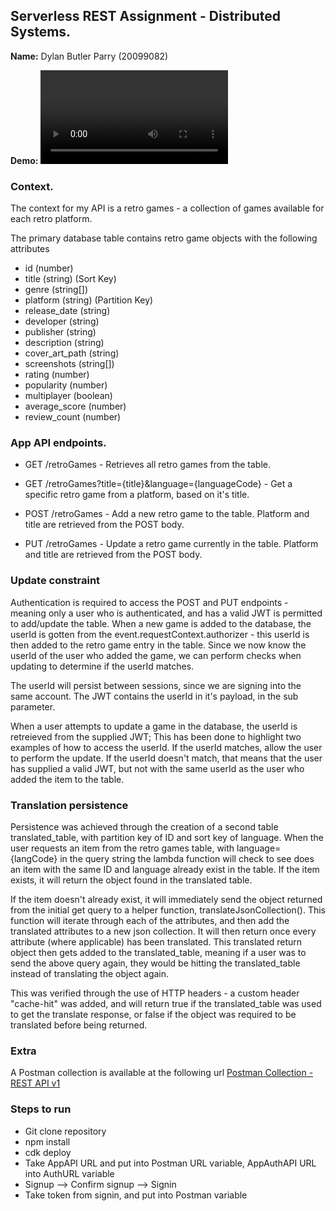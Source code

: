 ## Serverless REST Assignment - Distributed Systems.



__Name:__ Dylan Butler Parry (20099082)



__Demo:__ <Video url="https://youtu.be/Arhc-VlPCOM" />



### Context.



The context for my API is a retro games - a collection of games available for each retro platform.

The primary database table contains retro game objects with the following attributes
- id (number)
- title (string) (Sort Key)
- genre (string[])
- platform (string) (Partition Key)
- release_date (string)
- developer (string)
- publisher (string)
- description (string)
- cover_art_path (string)
- screenshots (string[])
- rating (number)
- popularity (number)
- multiplayer (boolean)
- average_score (number)
- review_count (number)



### App API endpoints.



+ GET /retroGames - Retrieves all retro games from the table.

+ GET /retroGames?title={title}&language={languageCode} - Get a specific retro game from a platform, based on it's title.

+ POST /retroGames - Add a new retro game to the table. Platform and title are retrieved from the POST body.

+ PUT /retroGames - Update a retro game currently in the table. Platform and title are retrieved from the POST body.



### Update constraint


Authentication is required to access the POST and PUT endpoints - meaning only a user who is authenticated, and has a valid JWT is permitted to add/update the table.
When a new game is added to the database, the userId is gotten from the event.requestContext.authorizer - this userId is then added to the retro game entry in the table. Since we now
know the userId of the user who added the game, we can perform checks when updating to determine if the userId matches.

The userId will persist between sessions, since we are signing into the same account. The JWT contains the userId in it's payload, in the sub parameter.

When a user attempts to update a game in the database, the userId is retreieved from the supplied JWT; This has been done to highlight two examples of how to access the userId. If the 
userId matches, allow the user to perform the update. If the userId doesn't match, that means that the user has supplied a valid JWT, but not with the same userId as the user who added the item to the table.



### Translation persistence



Persistence was achieved through the creation of a second table translated_table, with partition key of ID and sort key of language. When the user requests an item from the retro games table, with language={langCode} in the query string the lambda function will check to see does an item with the same ID and language already exist in the table. If the item exists, it will return the object found in the translated table.

If the item doesn't already exist, it will immediately send the object returned from the initial get query to a helper function, translateJsonCollection(). This function will iterate through each of the attributes, and then add the translated attributes to a new json collection. It will then return once every attribute (where applicable) has been translated. This translated return object then gets added to the translated_table, meaning if a user was to send the above query again, they would be hitting the translated_table instead of translating the object again.

This was verified through the use of HTTP headers - a custom header "cache-hit" was added, and will return true if the translated_table was used to get the translate response, or false if the object was required to be translated before being returned.



###  Extra



A Postman collection is available at the following url [Postman Collection - REST API v1](https://1drv.ms/u/s!AifmLuBQfqioje5VtFJerQCwYhdXnA?e=x3fJbu)



### Steps to run


+ Git clone repository
+ npm install
+ cdk deploy
+ Take AppAPI URL and put into Postman URL variable, AppAuthAPI URL into AuthURL variable
+ Signup --> Confirm signup --> Signin
+ Take token from signin, and put into Postman variable

